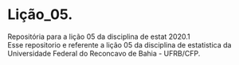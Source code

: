 # Lição_05.
Repositória para a lição 05 da disciplina de estat 2020.1  
Esse repositorio e referente a lição 05 da disciplina de estatistica da Universidade Federal do Reconcavo de Bahia - UFRB/CFP.
